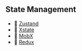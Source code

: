 ## State Management

- 🚦 [Zustand](https://zustand.surge.sh/)
- 🚦 [Xstate](https://xstate.js.org/)
- 🚦 [MobX](https://mobx.js.org/README.html)
- 🚦 [Redux](https://redux.js.org/)
